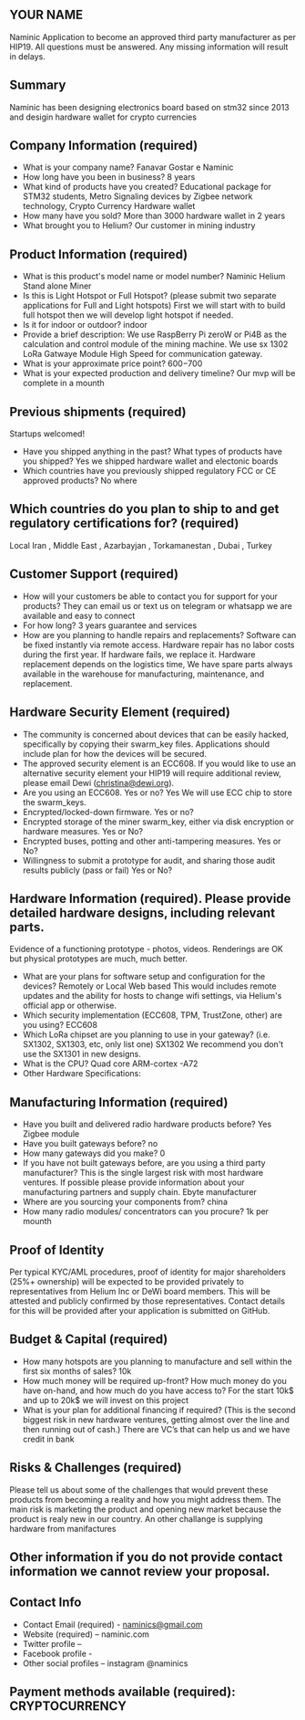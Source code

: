 ## YOUR NAME
Naminic
Application to become an approved third party manufacturer as per HIP19. All questions must be answered. Any missing information will result in delays.
## Summary
Naminic has been designing electronics board based on stm32 since 2013 and desigin hardware wallet for crypto currencies 
## Company Information (required)
* What is your company name? Fanavar Gostar e Naminic 
* How long have you been in business? 8 years
* What kind of products have you created? Educational package for STM32 students, Metro Signaling devices by Zigbee network technology, Crypto Currency Hardware wallet 
* How many have you sold? More than 3000 hardware wallet in 2 years
* What brought you to Helium? Our customer in mining industry

## Product Information (required)
* What is this product's model name or model number? Naminic Helium Stand alone Miner
* Is this is Light Hotspot or Full Hotspot? (please submit two separate applications for Full and Light hotspots)
First we will start with to build full hotspot then we will develop light hotspot if needed.
* Is it for indoor or outdoor?  indoor
* Provide a brief description: We use RaspBerry Pi zeroW or Pi4B as the calculation and control  module of the mining machine.
 We use sx 1302 LoRa Gatwaye Module High Speed for communication gateway. 
* What is your approximate price point? 600$- 700$
* What is your expected production and delivery timeline? Our mvp will be complete in a mounth 

## Previous shipments (required)
Startups welcomed!
* Have you shipped anything in the past? What types of products have you shipped? Yes we shipped hardware wallet and electonic boards 
* Which countries have you previously shipped regulatory FCC or CE approved products? No where

## Which countries do you plan to ship to and get regulatory certifications for? (required)
Local Iran , Middle East , Azarbayjan , Torkamanestan , Dubai , Turkey
## Customer Support (required)
* How will your customers be able to contact you for support for your products? They can email us or text us on telegram or whatsapp we are available and easy to connect 
* For how long? 3 years guarantee and services 
* How are you planning to handle repairs and replacements? Software can be fixed instantly via remote access. Hardware repair has no labor costs during the first year. If hardware fails, we replace it. Hardware replacement depends on the logistics time, We have spare parts always available in the warehouse for manufacturing, maintenance, and replacement.


## Hardware Security Element (required)
* The community is concerned about devices that can be easily hacked, specifically by copying their swarm_key files. Applications should include plan for how the devices will be secured.
* The approved security element is an ECC608. If you would like to use an alternative security element your HIP19 will require additional review, please email Dewi (christina@dewi.org).
* Are you using an ECC608. Yes or no?  Yes We will use ECC chip to store the swarm_keys.
* Encrypted/locked-down firmware. Yes or no? 
* Encrypted storage of the miner swarm_key, either via disk encryption or hardware measures. Yes or No?
* Encrypted buses, potting and other anti-tampering measures. Yes or No?
* Willingness to submit a prototype for audit, and sharing those audit results publicly (pass or fail) Yes or No?

## Hardware Information (required). Please provide detailed hardware designs, including relevant parts.
Evidence of a functioning prototype - photos, videos. Renderings are OK but physical prototypes are much, much better. 
* What are your plans for software setup and configuration for the devices? Remotely or Local Web based
This would includes remote updates and the ability for hosts to change wifi settings, via Helium's official app or otherwise. 
* Which security implementation (ECC608, TPM, TrustZone, other) are you using? ECC608
* Which LoRa chipset are you planning to use in your gateway? (i.e. SX1302, SX1303, etc, only list one) SX1302
We recommend you don't use the SX1301 in new designs. 
* What is the CPU? Quad core ARM-cortex -A72
* Other Hardware Specifications: 

## Manufacturing Information (required)
* Have you built and delivered radio hardware products before? Yes Zigbee module 
* Have you built gateways before? no
* How many gateways did you make?  0
* If you have not built gateways before, are you using a third party manufacturer? This is the single largest risk with most hardware ventures. If possible please provide information about your manufacturing partners and supply chain. Ebyte manufacturer
* Where are you sourcing your components from? china
* How many radio modules/ concentrators can you procure? 1k per mounth

## Proof of Identity
Per typical KYC/AML procedures, proof of identity for major shareholders (25%+ ownership) will be expected to be provided privately to representatives from Helium Inc or DeWi board members. This will be attested and publicly confirmed by those representatives.
Contact details for this will be provided after your application is submitted on GitHub. 

## Budget & Capital (required)
* How many hotspots are you planning to manufacture and sell within the first six months of sales? 10k
* How much money will be required up-front? How much money do you have on-hand, and how much do you have access to? For the start 10k$  and up to 20k$ we will invest on this project
* What is your plan for additional financing if required? (This is the second biggest risk in new hardware ventures, getting almost over the line and then running out of cash.) 
There are VC’s that can help us and we have credit in bank 

## Risks & Challenges (required)
Please tell us about some of the challenges that would prevent these products from becoming a reality and how you might address them.
The main risk is marketing the product and opening new market because the product is realy new in our country. An other challange is supplying hardware from manifactures 

## Other information if you do not provide contact information we cannot review your proposal.
## Contact Info 
* Contact Email (required) -  naminics@gmail.com
* Website (required) – naminic.com
* Twitter profile – 
* Facebook profile -
* Other social profiles – instagram @naminics


## Payment methods available (required): CRYPTOCURRENCY 

